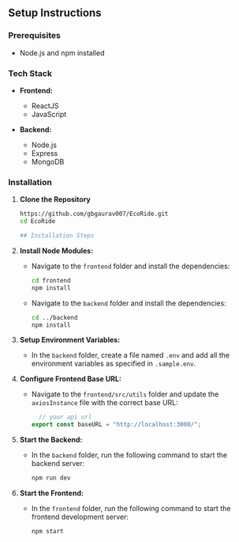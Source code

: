 ## Setup Instructions

### Prerequisites

- Node.js and npm installed

### Tech Stack

- **Frontend:**
  - ReactJS
  - JavaScript

- **Backend:**
  - Node.js
  - Express
  - MongoDB

### Installation

1. **Clone the Repository**

   ```bash
   https://github.com/gbgaurav007/EcoRide.git
   cd EcoRide
   
   ## Installation Steps

1. **Install Node Modules:**
    - Navigate to the `frontend` folder and install the dependencies:
      ```sh
      cd frontend
      npm install
      ```
    - Navigate to the `backend` folder and install the dependencies:
      ```sh
      cd ../backend
      npm install
      ```

2. **Setup Environment Variables:**
    - In the `backend` folder, create a file named `.env` and add all the environment variables as specified in `.sample.env`.

3. **Configure Frontend Base URL:**
    - Navigate to the `frontend/src/utils` folder and update the `axiosInstance` file with the correct base URL:
      ```js
        // your api url
      export const baseURL = "http://localhost:3000/";
      ```

4. **Start the Backend:**
    - In the `backend` folder, run the following command to start the backend server:
      ```sh
      npm run dev
      ```

5. **Start the Frontend:**
    - In the `frontend` folder, run the following command to start the frontend development server:
      ```sh
      npm start
      ```

